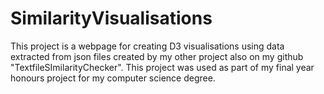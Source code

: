 # SimilarityVisualisations
This project is a webpage for creating D3 visualisations using data extracted from json files created by my other project also on my github "TextfileSImilarityChecker". This project was used as part of my final year honours project for my computer science degree.
